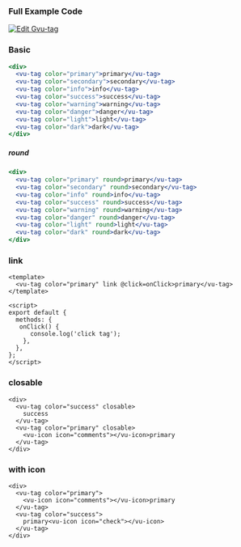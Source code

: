 ### Full Example Code
[![Edit Gvu-tag](https://codesandbox.io/static/img/play-codesandbox.svg)](https://codesandbox.io/s/v8mz66vr47?module=%2Fsrc%2FApp.vue)

### Basic
```jsx
<div>
  <vu-tag color="primary">primary</vu-tag>
  <vu-tag color="secondary">secondary</vu-tag>
  <vu-tag color="info">info</vu-tag>
  <vu-tag color="success">success</vu-tag>
  <vu-tag color="warning">warning</vu-tag>
  <vu-tag color="danger">danger</vu-tag>
  <vu-tag color="light">light</vu-tag>
  <vu-tag color="dark">dark</vu-tag>
</div>
```

##### round
```jsx
<div>
  <vu-tag color="primary" round>primary</vu-tag>
  <vu-tag color="secondary" round>secondary</vu-tag>
  <vu-tag color="info" round>info</vu-tag>
  <vu-tag color="success" round>success</vu-tag>
  <vu-tag color="warning" round>warning</vu-tag>
  <vu-tag color="danger" round>danger</vu-tag>
  <vu-tag color="light" round>light</vu-tag>
  <vu-tag color="dark" round>dark</vu-tag>
</div>
```

### link 
```vue
<template>
  <vu-tag color="primary" link @click=onClick>primary</vu-tag>
</template>

<script>
export default {
  methods: {
   onClick() {
      console.log('click tag');
    },
  },
};
</script>
```

### closable
```vue
<div>
  <vu-tag color="success" closable>
    success
  </vu-tag>
  <vu-tag color="primary" closable>
    <vu-icon icon="comments"></vu-icon>primary
  </vu-tag>
</div>
```

### with icon
```vue
<div>
  <vu-tag color="primary">
    <vu-icon icon="comments"></vu-icon>primary
  </vu-tag>
  <vu-tag color="success">
    primary<vu-icon icon="check"></vu-icon>
  </vu-tag>
</div>
```
